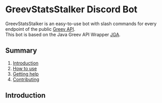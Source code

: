 # GreevStatsStalker Discord Bot

GreevStatsStalker is an easy-to-use bot with slash commands for every endpoint of the public [Greev API](https://api.greev.eu/v2/swagger-ui/index.html#/).<br>
This bot is based on the Java Greev API Wrapper [JGA](https://github.com/JJJannik/JGA).

## Summary

1. [Introduction](#introduction)
2. [How to use](#how-to-use)
3. [Getting help](#getting-help)
4. [Contributing](#contributing)

## Introduction
